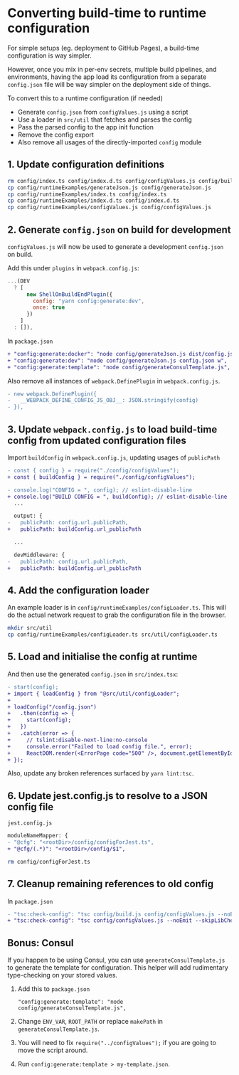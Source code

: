 # Converting build-time to runtime configuration

For simple setups (eg. deployment to GitHub Pages), a build-time configuration is way simpler.

However, once you mix in per-env secrets, multiple build pipelines, and environments, having the app load its configuration from a separate `config.json` file will be way simpler on the deployment side of things.

To convert this to a runtime configuration (if needed)

- Generate `config.json` from `configValues.js` using a script
- Use a loader in `src/util` that fetches and parses the config
- Pass the parsed config to the app init function
- Remove the config export
- Also remove all usages of the directly-imported `config` module

## 1. Update configuration definitions

```bash
rm config/index.ts config/index.d.ts config/configValues.js config/build.js
cp config/runtimeExamples/generateJson.js config/generateJson.js
cp config/runtimeExamples/index.ts config/index.ts
cp config/runtimeExamples/index.d.ts config/index.d.ts
cp config/runtimeExamples/configValues.js config/configValues.js
```

## 2. Generate `config.json` on build for development

`configValues.js` will now be used to generate a development `config.json` on build.

Add this under `plugins` in `webpack.config.js`:

```js
...(DEV
  ? [
      new ShellOnBuildEndPlugin({
        config: "yarn config:generate:dev",
        once: true
      })
    ]
  : []),
```

In `package.json`

```diff
+ "config:generate:docker": "node config/generateJson.js dist/config.json w",
+ "config:generate:dev": "node config/generateJson.js config.json w",
+ "config:generate:template": "node config/generateConsulTemplate.js",
```

Also remove all instances of `webpack.DefinePlugin` in `webpack.config.js`.

```diff
- new webpack.DefinePlugin({
-   __WEBPACK_DEFINE_CONFIG_JS_OBJ__: JSON.stringify(config)
- }),
```

## 3. Update `webpack.config.js` to load build-time config from updated configuration files

Import `buildConfig` in `webpack.config.js`, updating usages of `publicPath`

```diff
- const { config } = require("./config/configValues");
+ const { buildConfig } = require("./config/configValues");

- console.log("CONFIG = ", config); // eslint-disable-line
+ console.log("BUILD CONFIG = ", buildConfig); // eslint-disable-line
  ...

  output: {
-   publicPath: config.url.publicPath,
+   publicPath: buildConfig.url_publicPath

  ...

  devMiddleware: {
-   publicPath: config.url.publicPath,
+   publicPath: buildConfig.url_publicPath
```

## 4. Add the configuration loader

An example loader is in `config/runtimeExamples/configLoader.ts`. This will do
the actual network request to grab the configuration file in the browser.

```bash
mkdir src/util
cp config/runtimeExamples/configLoader.ts src/util/configLoader.ts
```

## 5. Load and initialise the config at runtime

And then use the generated `config.json` in `src/index.tsx`:

```diff
- start(config);
+ import { loadConfig } from "@src/util/configLoader";
+
+ loadConfig("/config.json")
+   .then(config => {
+     start(config);
+   })
+   .catch(error => {
+     // tslint:disable-next-line:no-console
+     console.error("Failed to load config file.", error);
+     ReactDOM.render(<ErrorPage code="500" />, document.getElementById("root"));
+ });
```

Also, update any broken references surfaced by `yarn lint:tsc`.

## 6. Update jest.config.js to resolve to a JSON config file

`jest.config.js`

```diff
moduleNameMapper: {
- "@cfg": "<rootDir>/config/configForJest.ts",
+ "@cfg/(.*)": "<rootDir>/config/$1",
```

```bash
rm config/configForJest.ts
```

## 7. Cleanup remaining references to old config

In `package.json`

```diff
- "tsc:check-config": "tsc config/build.js config/configValues.js --noEmit --skipLibCheck --allowJs --checkJs --lib es2016",
+ "tsc:check-config": "tsc config/configValues.js --noEmit --skipLibCheck --allowJs --checkJs --lib es2016",
```

## Bonus: Consul

If you happen to be using Consul, you can use `generateConsulTemplate.js` to generate the template for configuration. This helper will add rudimentary type-checking on your stored values.

1. Add this to `package.json`

   ```
   "config:generate:template": "node config/generateConsulTemplate.js",
   ```

2. Change `ENV_VAR`, `ROOT_PATH` or replace `makePath` in `generateConsulTemplate.js`.

3. You will need to fix `require("../configValues");` if you are going to move the script around.

4. Run `config:generate:template > my-template.json`.
